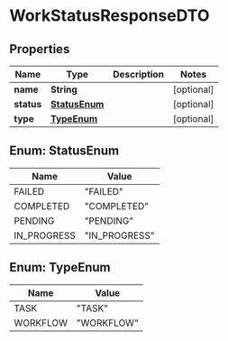 

# WorkStatusResponseDTO


## Properties

Name | Type | Description | Notes
------------ | ------------- | ------------- | -------------
**name** | **String** |  |  [optional]
**status** | [**StatusEnum**](#StatusEnum) |  |  [optional]
**type** | [**TypeEnum**](#TypeEnum) |  |  [optional]



## Enum: StatusEnum

Name | Value
---- | -----
FAILED | &quot;FAILED&quot;
COMPLETED | &quot;COMPLETED&quot;
PENDING | &quot;PENDING&quot;
IN_PROGRESS | &quot;IN_PROGRESS&quot;



## Enum: TypeEnum

Name | Value
---- | -----
TASK | &quot;TASK&quot;
WORKFLOW | &quot;WORKFLOW&quot;




